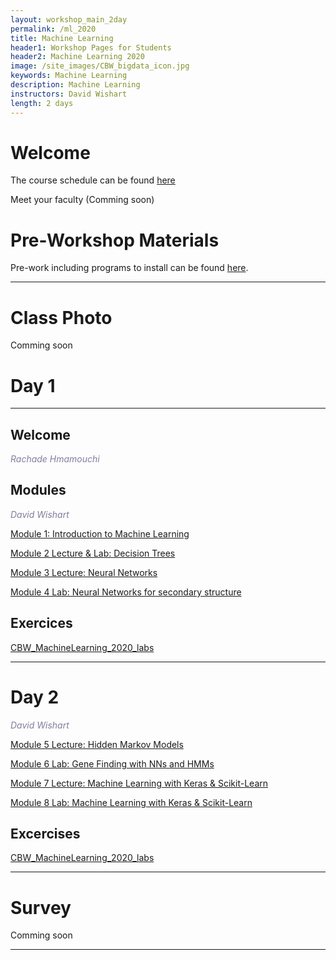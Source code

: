 ```yaml
---
layout: workshop_main_2day
permalink: /ml_2020
title: Machine Learning
header1: Workshop Pages for Students
header2: Machine Learning 2020
image: /site_images/CBW_bigdata_icon.jpg
keywords: Machine Learning
description: Machine Learning
instructors: David Wishart
length: 2 days
---
```


# Welcome <a id="welcome"></a> 

The course schedule can be found [here](https://bioinformaticsdotca.github.io//ML_2020_schedule)

Meet your faculty (Comming soon) 

# Pre-Workshop Materials <a id="preworkshop"></a>

Pre-work including programs to install can be found [here](https://bioinformaticsdotca.github.io//ML_2020_prework).  

***

# Class Photo

Comming soon

# Day 1 <a id="day1"></a>

***

## Welcome

*<font color="#827e9c">Rachade Hmamouchi</font>*

## Modules 

*<font color="#827e9c">David Wishart</font>*  

[Module 1: Introduction to Machine Learning](https://drive.google.com/file/d/1r2dMR2qdo4sanHcNZOGtxqoZBQe4EcYo/view?usp=sharing)
 
 
[Module 2 Lecture & Lab: Decision Trees]()
 

[Module 3 Lecture: Neural Networks](https://drive.google.com/file/d/1u4R8LIeVVwbkJFrFStbnf2MEtqrXpT4o/view?usp=sharing)
 

[Module 4 Lab: Neural Networks for secondary structure](https://drive.google.com/file/d/1pAJg-AWv-ZhLn9J0G3aYxbKb0zvydJVJ/view?usp=sharing)
 
## Exercices
[CBW_MachineLearning_2020_labs](https://drive.google.com/file/d/1kll7JePjVAG5jL835EmQa_xQ72w2soGA/view?usp=sharing)

***

# Day 2 <a id="day2"></a>

*<font color="#827e9c">David Wishart</font>*  

[Module 5 Lecture: Hidden Markov Models]()


[Module 6 Lab: Gene Finding with NNs and HMMs]()
 

[Module 7 Lecture: Machine Learning with Keras & Scikit-Learn]()
 

[Module 8 Lab: Machine Learning with Keras & Scikit-Learn]()

## Excercises 
[CBW_MachineLearning_2020_labs](https://drive.google.com/file/d/1kll7JePjVAG5jL835EmQa_xQ72w2soGA/view?usp=sharing)

***
# Survey

Comming soon

***
